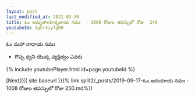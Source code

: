```yaml
---
layout: post
last_modified_at: 2021-03-30
title: ఓం అమృతాంశూద్భవాయ నమః  - 1008 రోజుల తపస్సులో రోజు  249
youtubeId: 1gCr4iyfgK0
---
```

 
 
 ఓం మహా నాధాయ నమః  
 
 -  గొప్ప ధ్వని యొక్క వ్యక్తిత్వం ఎవరు 
 
  
 
  
 
 
 
 
 
 


{% include youtubePlayer.html id=page.youtubeId %}
 
[Next]({{ site.baseurl }}{% link  split2/_posts/2019-09-17-ఓం అనయాయ నమః   - 1008 రోజుల తపస్సులో రోజు  250.md%})
 
